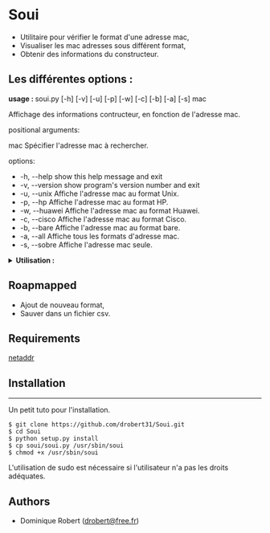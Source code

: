 
# Soui
- Utilitaire pour vérifier le format d'une adresse mac,
- Visualiser les mac adresses sous différent format,
- Obtenir des informations du constructeur.

## Les différentes options :
<strong> usage : </strong> soui.py [-h] [-v] [-u] [-p] [-w] [-c] [-b] [-a] [-s] mac

Affichage des informations contructeur, en fonction de l'adresse mac.

positional arguments:

  mac            Spécifier l'adresse mac à rechercher.

options:
+  -h, --help     show this help message and exit
+  -v, --version  show program's version number and exit
+  -u, --unix     Affiche l'adresse mac au format Unix.
+  -p, --hp       Affiche l'adresse mac au format HP.
+  -w, --huawei   Affiche l'adresse mac au format Huawei.
+  -c, --cisco    Affiche l'adresse mac au format Cisco.
+  -b, --bare     Affiche l'adresse mac au format bare.
+  -a, --all      Affiche tous les formats d'adresse mac.
+  -s, --sobre    Affiche l'adresse mac seule.

<details>
    <summary>
        <strong> Utilisation : </strong>
    </summary>

## Utilisation :
- Liste les différents formats

<strong>soui.py -a 0012ff</strong>

| Format | Mac |
| :------------ |   :---:       |
| Format Unix     : | 00:12:ff:00:00:00 |
| Format Cisco    : | 0012.ff00.0000 |
| Format HP       : | 0012FF-000000 |
| Format Huawei   : | 0012-FF00-0000 |
| Format Bare     : | 0012FF000000 |
| Format Normal   : | 00-12-FF-00-00-00 |

- Affiche un format et les informations du constructeur.

<strong>soui.py -c 0012ff</strong>
```
Format Cisco    : 0012.ff00.0000

Cette @mac appartient à : Lely Industries N.V.

Son adresse postale est :
  Weverskade 110
  Maassluis  Zuid-Holland  3147PA
  NL
```
</details>

## Roapmapped
- Ajout de nouveau format,
- Sauver dans un fichier csv.

## Requirements
[netaddr](https://pypi.org/project/netaddr/)

## Installation
***
Un petit tuto pour l'installation.
```
$ git clone https://github.com/drobert31/Soui.git
$ cd Soui
$ python setup.py install
$ cp soui/soui.py /usr/sbin/soui
$ chmod +x /usr/sbin/soui
```
L'utilisation de sudo est nécessaire si l'utilisateur n'a pas les droits adéquates.

## Authors
 * Dominique Robert ([drobert@free.fr](mailto:drobert@free.fr))
